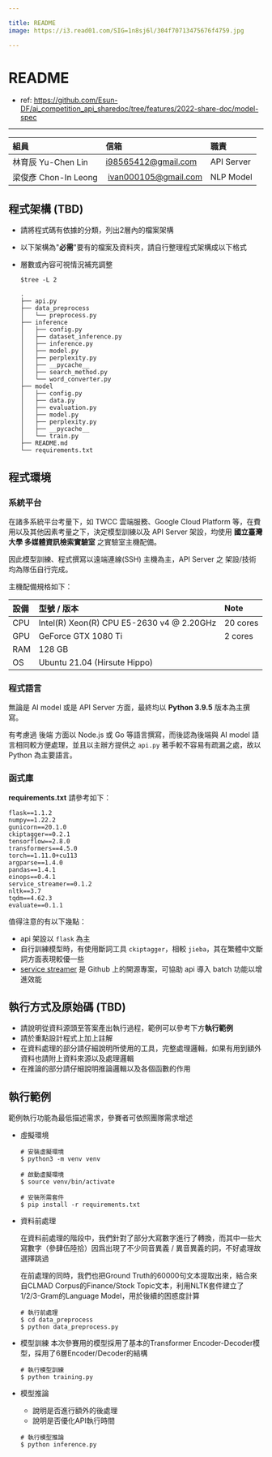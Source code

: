 ```yaml
---

title: README
image: https://i3.read01.com/SIG=1n8sj6l/304f70713475676f4759.jpg

---
```


# README
- ref: https://github.com/Esun-DF/ai_competition_api_sharedoc/tree/features/2022-share-doc/model-spec

---


|組員|信箱|職責|
|:--|:--|:--|
|林育辰 Yu-Chen Lin|i98565412@gmail.com|API Server|
|梁俊彥 Chon-In Leong|  ivan000105@gmail.com| NLP Model|

 
 
## 程式架構 (TBD)
* 請將程式碼有依據的分類，列出2層內的檔案架構
* 以下架構為"**必需**"要有的檔案及資料夾，請自行整理程式架構成以下格式
* 層數或內容可視情況補充調整
    
    ```
    $tree -L 2
    
    .
    ├── api.py
    ├── data_preprocess
    │   └── preprocess.py
    ├── inference
    │   ├── config.py
    │   ├── dataset_inference.py
    │   ├── inference.py
    │   ├── model.py
    │   ├── perplexity.py
    │   ├── __pycache__
    │   ├── search_method.py
    │   └── word_converter.py
    ├── model
    │   ├── config.py
    │   ├── data.py
    │   ├── evaluation.py
    │   ├── model.py
    │   ├── perplexity.py
    │   ├── __pycache__
    │   └── train.py
    ├── README.md
    └── requirements.txt
    ```

## 程式環境
### 系統平台
在諸多系統平台考量下，如 TWCC 雲端服務、Google Cloud Platform 等，在費用以及其他因素考量之下，決定模型訓練以及 API Server 架設，均使用 **國立臺灣大學 多媒體資訊檢索實驗室** 之實驗室主機配備。

因此模型訓練、程式撰寫以遠端連線(SSH) 主機為主，API Server 之 架設/技術 均為隊伍自行完成。

主機配備規格如下：


|設備 | 型號 / 版本 |Note|
|:--|:--|:--|
|CPU| Intel(R) Xeon(R) CPU E5-2630 v4 @ 2.20GHz|20 cores|
|GPU| GeForce GTX 1080 Ti| 2 cores|
|RAM| 128 GB||
|OS| Ubuntu 21.04  (Hirsute Hippo)||

### 程式語言
無論是 AI model 或是 API Server 方面，最終均以 **Python 3.9.5** 版本為主撰寫。

有考慮過 後端 方面以 Node.js 或 Go 等語言撰寫，而後認為後端與 AI model 語言相同較方便處理，並且以主辦方提供之 `api.py` 著手較不容易有疏漏之處，故以 Python 為主要語言。

### 函式庫
**requirements.txt** 請參考如下：
```
flask==1.1.2
numpy==1.22.2
gunicorn==20.1.0
ckiptagger==0.2.1
tensorflow==2.8.0
transformers==4.5.0
torch==1.11.0+cu113
argparse==1.4.0
pandas==1.4.1
einops==0.4.1
service_streamer==0.1.2
nltk==3.7
tqdm==4.62.3
evaluate==0.1.1
```

值得注意的有以下幾點：
- api 架設以 `flask` 為主
- 自行訓練模型時，有使用斷詞工具 `ckiptagger`，相較 `jieba`，其在繁體中文斷詞方面表現較優一些
- [service streamer](https://github.com/ShannonAI/service-streamer) 是 Github 上的開源專案，可協助 api 導入 batch 功能以增進效能


## 執行方式及原始碼 (TBD)
* 請說明從資料源頭至答案產出執行過程，範例可以參考下方**執行範例** 
* 請於重點設計程式上加上註解
* 在資料處理的部分請仔細說明所使用的工具，完整處理邏輯，如果有用到額外資料也請附上資料來源以及處理邏輯
* 在推論的部分請仔細說明推論邏輯以及各個函數的作用

## 執行範例
範例執行功能為最低描述需求，參賽者可依照團隊需求增述

* 虛擬環境
    ```
    # 安裝虛擬環境
    $ python3 -m venv venv
    
    # 啟動虛擬環境 
    $ source venv/bin/activate
    
    # 安裝所需套件
    $ pip install -r requirements.txt 
    ```

* 資料前處理

    在資料前處理的階段中，我們針對了部分大寫數字進行了轉換，而其中一些大寫數字（參肆伍陸拾）因爲出現了不少同音異義 / 異音異義的詞，不好處理故選擇跳過

    在前處理的同時，我們也把Ground Truth的60000句文本提取出來，結合來自CLMAD Corpus的Finance/Stock Topic文本，利用NLTK套件建立了1/2/3-Gram的Language Model，用於後續的困惑度計算
    
    ```
    # 執行前處理
    $ cd data_preprocess
    $ python data_preprocess.py
    ```

* 模型訓練
    本次參賽用的模型採用了基本的Transformer Encoder-Decoder模型，採用了6層Encoder/Decoder的結構

    ```
    # 執行模型訓練
    $ python training.py
    ```
* 模型推論
    * 說明是否進行額外的後處理
    * 說明是否優化API執行時間
    ```
    # 執行模型推論
    $ python inference.py
    ```
